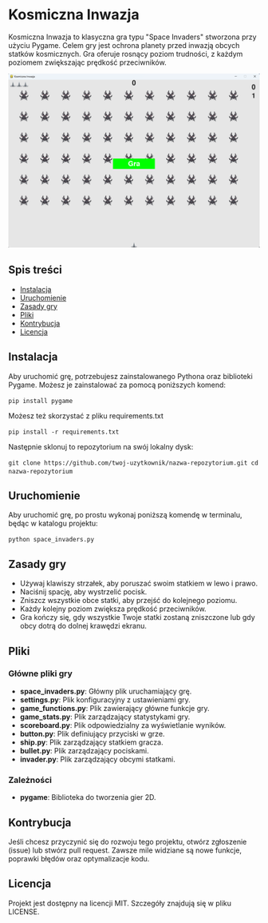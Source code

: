 # Kosmiczna Inwazja

Kosmiczna Inwazja to klasyczna gra typu "Space Invaders" stworzona przy użyciu Pygame. Celem gry jest ochrona planety przed inwazją obcych statków kosmicznych. Gra oferuje rosnący poziom trudności, z każdym poziomem zwiększając prędkość przeciwników.

![Opis obrazka](images/screenshot.png)

## Spis treści
- [Instalacja](#instalacja)
- [Uruchomienie](#uruchomienie)
- [Zasady gry](#zasady-gry)
- [Pliki](#pliki)
- [Kontrybucja](#kontrybucja)
- [Licencja](#licencja)

## Instalacja

Aby uruchomić grę, potrzebujesz zainstalowanego Pythona oraz biblioteki Pygame. Możesz je zainstalować za pomocą poniższych komend:

`pip install pygame`

Możesz też skorzystać z pliku requirements.txt

`pip install -r requirements.txt`

Następnie sklonuj to repozytorium na swój lokalny dysk:

`git clone https://github.com/twoj-uzytkownik/nazwa-repozytorium.git cd nazwa-repozytorium`

## Uruchomienie

Aby uruchomić grę, po prostu wykonaj poniższą komendę w terminalu, będąc w katalogu projektu:

`python space_invaders.py`


## Zasady gry

- Używaj klawiszy strzałek, aby poruszać swoim statkiem w lewo i prawo.
- Naciśnij spację, aby wystrzelić pocisk.
- Zniszcz wszystkie obce statki, aby przejść do kolejnego poziomu.
- Każdy kolejny poziom zwiększa prędkość przeciwników.
- Gra kończy się, gdy wszystkie Twoje statki zostaną zniszczone lub gdy obcy dotrą do dolnej krawędzi ekranu.

## Pliki

### Główne pliki gry

- **space_invaders.py**: Główny plik uruchamiający grę.
- **settings.py**: Plik konfiguracyjny z ustawieniami gry.
- **game_functions.py**: Plik zawierający główne funkcje gry.
- **game_stats.py**: Plik zarządzający statystykami gry.
- **scoreboard.py**: Plik odpowiedzialny za wyświetlanie wyników.
- **button.py**: Plik definiujący przyciski w grze.
- **ship.py**: Plik zarządzający statkiem gracza.
- **bullet.py**: Plik zarządzający pociskami.
- **invader.py**: Plik zarządzający obcymi statkami.

### Zależności

- **pygame**: Biblioteka do tworzenia gier 2D.

## Kontrybucja

Jeśli chcesz przyczynić się do rozwoju tego projektu, otwórz zgłoszenie (issue) lub stwórz pull request. Zawsze mile widziane są nowe funkcje, poprawki błędów oraz optymalizacje kodu.

## Licencja

Projekt jest dostępny na licencji MIT. Szczegóły znajdują się w pliku LICENSE.